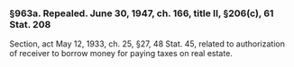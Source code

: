 ### §963a. Repealed. June 30, 1947, ch. 166, title II, §206(c), 61 Stat. 208 ###

Section, act May 12, 1933, ch. 25, §27, 48 Stat. 45, related to authorization of receiver to borrow money for paying taxes on real estate.